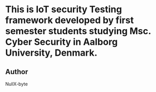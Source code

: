 # This is IoT security Testing framework developed by first semester students studying Msc. Cyber Security in Aalborg University, Denmark.
## Author
NullX-byte


